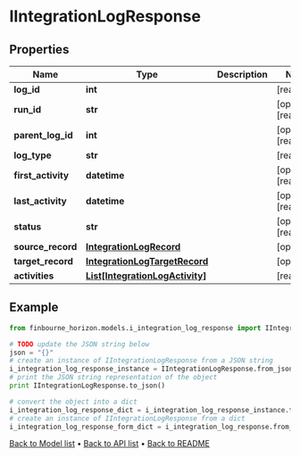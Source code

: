 # IIntegrationLogResponse


## Properties
Name | Type | Description | Notes
------------ | ------------- | ------------- | -------------
**log_id** | **int** |  | [readonly] 
**run_id** | **str** |  | [optional] [readonly] 
**parent_log_id** | **int** |  | [optional] [readonly] 
**log_type** | **str** |  | [readonly] 
**first_activity** | **datetime** |  | [optional] [readonly] 
**last_activity** | **datetime** |  | [optional] [readonly] 
**status** | **str** |  | [optional] [readonly] 
**source_record** | [**IntegrationLogRecord**](IntegrationLogRecord.md) |  | [optional] 
**target_record** | [**IntegrationLogTargetRecord**](IntegrationLogTargetRecord.md) |  | [optional] 
**activities** | [**List[IntegrationLogActivity]**](IntegrationLogActivity.md) |  | [readonly] 

## Example

```python
from finbourne_horizon.models.i_integration_log_response import IIntegrationLogResponse

# TODO update the JSON string below
json = "{}"
# create an instance of IIntegrationLogResponse from a JSON string
i_integration_log_response_instance = IIntegrationLogResponse.from_json(json)
# print the JSON string representation of the object
print IIntegrationLogResponse.to_json()

# convert the object into a dict
i_integration_log_response_dict = i_integration_log_response_instance.to_dict()
# create an instance of IIntegrationLogResponse from a dict
i_integration_log_response_form_dict = i_integration_log_response.from_dict(i_integration_log_response_dict)
```
[Back to Model list](../README.md#documentation-for-models) &#8226; [Back to API list](../README.md#documentation-for-api-endpoints) &#8226; [Back to README](../README.md)


